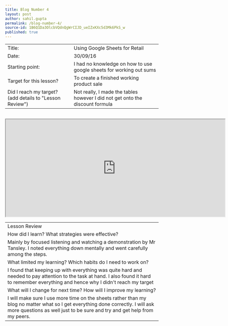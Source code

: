 ```yaml
---
title: Blog Number 4
layout: post
author: sahil.gupta
permalink: /blog-number-4/
source-id: 1B6Q1Da3OlcbVQdnQgWrCIJD_ueIZxKXc5d3Mk6PkS_w
published: true
---
```

<table>
  <tr>
    <td>Title:</td>
    <td>Using Google Sheets for Retail</td>
  </tr>
  <tr>
    <td>Date:</td>
    <td>30/09/16</td>
  </tr>
  <tr>
    <td>Starting point:</td>
    <td>I had no knowledge on how to use google sheets for working out sums</td>
  </tr>
  <tr>
    <td>Target for this lesson?</td>
    <td>To create a finished working product sale</td>
  </tr>
  <tr>
    <td>Did I reach my target? 
(add details to "Lesson Review")</td>
    <td>Not really, I made the tables however I did not get onto the discount formula</td>
  </tr>
</table>


<table>
  <tr>
    <td>Lesson Review</td>
  </tr>
  <tr>
    <td>How did I learn? What strategies were effective? </td>
  </tr>
  <tr>
    <td>Mainly by focused listening and watching a demonstration by Mr Tansley. I noted everything down mentally and went carefully among the steps. </td>
  </tr>
  <tr>
    <td>What limited my learning? Which habits do I need to work on? </td>
  </tr>
  <tr>
    <td>I found that keeping up with everything was quite hard and needed to pay attention to the task at hand. I also found it hard to remember everything and hence why I didn't reach my target</td>
  </tr>
  <tr>
    <td>What will I change for next time? How will I improve my learning?</td>
  </tr>
  <tr>
    <td>I will make sure I use more time  on the sheets rather than my blog no matter what so I get everything done correctly. I will ask more questions as well just to be sure and try and get help from my peers.</td>
  </tr>
  <br />
  <iframe height="320" width="720"
  src="https://docs.google.com/spreadsheets/d/1TxD83NYFFNn8RcDAzaUGyTevnhRb_08pFFefNGoovEc/pubhtml?gid=0&amp;single=true&amp;widget=true&amp;headers=false"></iframe>
</table>


